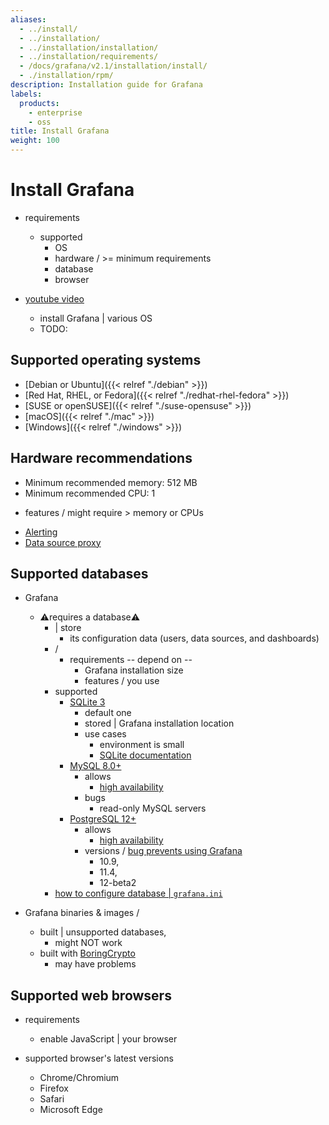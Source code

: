 ```yaml
---
aliases:
  - ../install/
  - ../installation/
  - ../installation/installation/
  - ../installation/requirements/
  - /docs/grafana/v2.1/installation/install/
  - ./installation/rpm/
description: Installation guide for Grafana
labels:
  products:
    - enterprise
    - oss
title: Install Grafana
weight: 100
---
```


# Install Grafana

* requirements
  * supported 
    * OS
    * hardware / >= minimum requirements
    * database
    * browser

* [youtube video](https://www.youtube.com/watch?v=f-x_p2lvz8s)
  * install Grafana | various OS
  * TODO:

## Supported operating systems

- [Debian or Ubuntu]({{< relref "./debian" >}})
- [Red Hat, RHEL, or Fedora]({{< relref "./redhat-rhel-fedora" >}})
- [SUSE or openSUSE]({{< relref "./suse-opensuse" >}})
- [macOS]({{< relref "./mac" >}})
- [Windows]({{< relref "./windows" >}})

## Hardware recommendations

- Minimum recommended memory: 512 MB
- Minimum recommended CPU: 1

* features / might require > memory or CPUs
- [Alerting](/grafana/docs/sources/alerting)
- [Data source proxy](/grafana/docs/sources/developers/http_api/data_source.md)

## Supported databases

* Grafana
  * ⚠️requires a database⚠️ 
    * | store
      * its configuration data (users, data sources, and dashboards)
    * /
      * requirements -- depend on --
        * Grafana installation size
        * features / you use
    * supported
      - [SQLite 3](https://www.sqlite.org/index.html)
        - default one
        - stored | Grafana installation location
        - use cases
          - environment is small
          - [SQLite documentation](https://www.sqlite.org/whentouse.html)
      - [MySQL 8.0+](https://www.mysql.com/support/supportedplatforms/database.html)
        - allows
          - [high availability](../set-up-for-high-availability)
        - bugs
          - read-only MySQL servers
      - [PostgreSQL 12+](https://www.postgresql.org/support/versioning/)
        - allows
          - [high availability](../set-up-for-high-availability)
        - versions / [bug prevents using Grafana](https://www.postgresql.org/message-id/flat/15865-17940eacc8f8b081%40postgresql.org)
          - 10.9, 
          - 11.4,
          - 12-beta2
    * [how to configure database | `grafana.ini`](../configure-grafana/_index.md#database) 

* Grafana binaries & images /
  * built | unsupported databases,
    * might NOT work
  * built with [BoringCrypto](https://pkg.go.dev/crypto/internal/boring)
    * may have problems

## Supported web browsers

* requirements
  * enable JavaScript | your browser

* supported browser's latest versions
  - Chrome/Chromium
  - Firefox
  - Safari
  - Microsoft Edge
